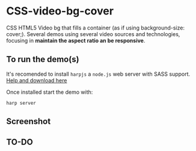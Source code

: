CSS-video-bg-cover
==================

CSS HTML5 Video bg that fills a container (as if using background-size: cover;). Several demos using several video sources and technologies, focusing in **maintain the aspect ratio an be responsive**.

## To run the demo(s)

It's recomended to install `harpjs` a `node.js` web server with SASS support. [Help and download here](https://harpjs.com/)

Once installed start the demo with:
```
harp server
```

## Screenshot

## TO-DO
